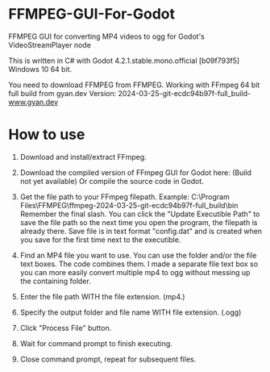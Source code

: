 # FFMPEG-GUI-For-Godot
FFMPEG GUI for converting MP4 videos to ogg for Godot's VideoStreamPlayer node


This is written in C# with Godot 4.2.1.stable.mono.official [b09f793f5]
Windows 10 64 bit.

You need to download FFMPEG from FFMPEG. 
Working with FFmpeg 64 bit full build from gyan.dev
Version: 2024-03-25-git-ecdc94b97f-full_build-www.gyan.dev 


# How to use
1. Download and install/extract FFmpeg. 

2. Download the compiled version of FFmpeg GUI for Godot here: (Build not yet available)
Or compile the source code in Godot. 

3. Get the file path to your FFmpeg filepath. 
Example:
C:\Program Files\FFMPEG\ffmpeg-2024-03-25-git-ecdc94b97f-full_build\bin\
Remember the final slash.
You can click the "Update Executible Path" to save the file path so the next time you open the program, the filepath is already there.
Save file is in text format "config.dat" and is created when you save for the first time next to the executible. 

4. Find an MP4 file you want to use.
You can use the folder and/or the file text boxes. The code combines them.
I made a separate file text box so you can more easily convert multiple mp4 to ogg 
without messing up the containing folder.

5. Enter the file path WITH the file extension. (mp4.)


6. Specify the output folder and file name WITH file extension. (.ogg)

7. Click "Process File" button.
8. Wait for command prompt to finish executing.
9. Close command prompt, repeat for subsequent files.
